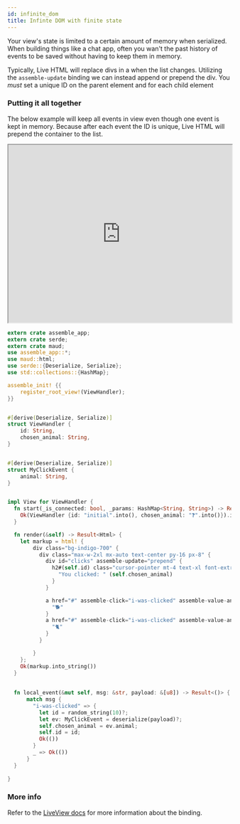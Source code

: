 ```yaml
---
id: infinite_dom
title: Infinte DOM with finite state
---
```


Your view's state is limited to a certain amount of memory when serialized. When building things like a chat app, often you wan't the past history of events to be saved without having to keep them in memory.

Typically, Live HTML will replace divs in a when the list changes. Utilizing the `assemble-update` binding we can instead append or prepend the div. You *must* set a unique ID on the parent element and for each child element

### Putting it all together

The below example will keep all events in view even though one event is kept in memory. Because after each event the ID is unique, Live HTML will prepend the container to the list.

<iframe height="400" width="100%" src="https://www.assemble.app/environment/3fbabc8b-109c-4568-a232-e9ed5240c7b0/view/?iframe=true" title="Infinite DOM"></iframe>

```rust
extern crate assemble_app;
extern crate serde;
extern crate maud;
use assemble_app::*;
use maud::html;
use serde::{Deserialize, Serialize};
use std::collections::{HashMap};

assemble_init! {{
    register_root_view!(ViewHandler);
}}


#[derive(Deserialize, Serialize)]
struct ViewHandler {
    id: String,
    chosen_animal: String,
}


#[derive(Deserialize, Serialize)]
struct MyClickEvent {
    animal: String,
}


impl View for ViewHandler {
  fn start(_is_connected: bool, _params: HashMap<String, String>) -> Result<Self> {
    Ok(ViewHandler {id: "initial".into(), chosen_animal: "❓".into()}).into()
  }

  fn render(&self) -> Result<Html> {
    let markup = html! {
        div class="bg-indigo-700" {
          div class="max-w-2xl mx-auto text-center py-16 px-8" {
            div id="clicks" assemble-update="prepend" {
              h2#(self.id) class="cursor-pointer mt-4 text-xl font-extrabold text-white" {
                "You clicked: " (self.chosen_animal)
              }
            }

            a href="#" assemble-click="i-was-clicked" assemble-value-animal="🐕" class="cursor-pointer mt-4 mx-6 text-2xl font-extrabold text-white" {
              "🐕"
            }
            a href="#" assemble-click="i-was-clicked" assemble-value-animal="🐈" class="cursor-pointer mt-4 mx-6 text-2xl font-extrabold text-white" {
              "🐈"
            }
          }

        }
    };
    Ok(markup.into_string())
  }
  
  
  fn local_event(&mut self, msg: &str, payload: &[u8]) -> Result<()> {
      match msg {
        "i-was-clicked" => {
          let id = random_string(10)?;
          let ev: MyClickEvent = deserialize(payload)?;
          self.chosen_animal = ev.animal;
          self.id = id;
          Ok(())
        }
        _ => Ok(())
      }
  }
    
}
```

### More info

Refer to the [LiveView docs](https://hexdocs.pm/phoenix_live_view/dom-patching.html) for more information about the binding.
